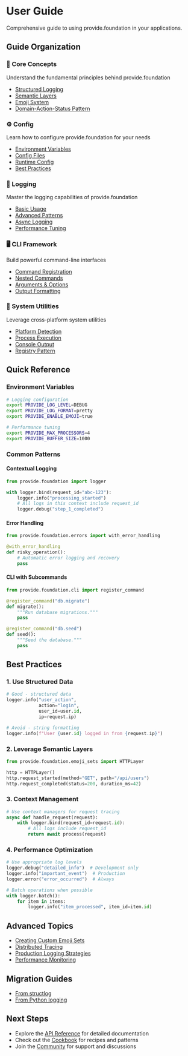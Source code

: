 # User Guide

Comprehensive guide to using provide.foundation in your applications.

## Guide Organization

<div class="feature-grid">
  <div class="feature-card">
    <h3>📖 Core Concepts</h3>
    <p>Understand the fundamental principles behind provide.foundation</p>
    <ul>
      <li><a href="concepts/structured-logging/">Structured Logging</a></li>
      <li><a href="concepts/emoji-sets/">Semantic Layers</a></li>
      <li><a href="concepts/emoji-system/">Emoji System</a></li>
      <li><a href="concepts/das-pattern/">Domain-Action-Status Pattern</a></li>
    </ul>
  </div>

  <div class="feature-card">
    <h3>⚙️ Config</h3>
    <p>Learn how to configure provide.foundation for your needs</p>
    <ul>
      <li><a href="config/environment/">Environment Variables</a></li>
      <li><a href="config/files/">Config Files</a></li>
      <li><a href="config/runtime/">Runtime Config</a></li>
      <li><a href="config/best-practices/">Best Practices</a></li>
    </ul>
  </div>

  <div class="feature-card">
    <h3>📝 Logging</h3>
    <p>Master the logging capabilities of provide.foundation</p>
    <ul>
      <li><a href="logging/basic/">Basic Usage</a></li>
      <li><a href="logging/advanced/">Advanced Patterns</a></li>
      <li><a href="logging/async/">Async Logging</a></li>
      <li><a href="logging/performance/">Performance Tuning</a></li>
    </ul>
  </div>

  <div class="feature-card">
    <h3>🖥️ CLI Framework</h3>
    <p>Build powerful command-line interfaces</p>
    <ul>
      <li><a href="cli/commands/">Command Registration</a></li>
      <li><a href="cli/nested/">Nested Commands</a></li>
      <li><a href="cli/arguments/">Arguments & Options</a></li>
      <li><a href="cli/output/">Output Formatting</a></li>
    </ul>
  </div>

  <div class="feature-card">
    <h3>🔧 System Utilities</h3>
    <p>Leverage cross-platform system utilities</p>
    <ul>
      <li><a href="utilities/platform/">Platform Detection</a></li>
      <li><a href="utilities/process/">Process Execution</a></li>
      <li><a href="utilities/console/">Console Output</a></li>
      <li><a href="utilities/registry/">Registry Pattern</a></li>
    </ul>
  </div>
</div>

## Quick Reference

### Environment Variables

```bash
# Logging configuration
export PROVIDE_LOG_LEVEL=DEBUG
export PROVIDE_LOG_FORMAT=pretty
export PROVIDE_ENABLE_EMOJI=true

# Performance tuning
export PROVIDE_MAX_PROCESSORS=4
export PROVIDE_BUFFER_SIZE=1000
```

### Common Patterns

#### Contextual Logging
```python
from provide.foundation import logger

with logger.bind(request_id="abc-123"):
    logger.info("processing_started")
    # All logs in this context include request_id
    logger.debug("step_1_completed")
```

#### Error Handling
```python
from provide.foundation.errors import with_error_handling

@with_error_handling
def risky_operation():
    # Automatic error logging and recovery
    pass
```

#### CLI with Subcommands
```python
from provide.foundation.cli import register_command

@register_command("db.migrate")
def migrate():
    """Run database migrations."""
    pass

@register_command("db.seed")
def seed():
    """Seed the database."""
    pass
```

## Best Practices

### 1. Use Structured Data
```python
# Good - structured data
logger.info("user_action", 
            action="login",
            user_id=user.id,
            ip=request.ip)

# Avoid - string formatting
logger.info(f"User {user.id} logged in from {request.ip}")
```

### 2. Leverage Semantic Layers
```python
from provide.foundation.emoji_sets import HTTPLayer

http = HTTPLayer()
http.request_started(method="GET", path="/api/users")
http.request_completed(status=200, duration_ms=42)
```

### 3. Context Management
```python
# Use context managers for request tracing
async def handle_request(request):
    with logger.bind(request_id=request.id):
        # All logs include request_id
        return await process(request)
```

### 4. Performance Optimization
```python
# Use appropriate log levels
logger.debug("detailed_info")  # Development only
logger.info("important_event")  # Production
logger.error("error_occurred")  # Always

# Batch operations when possible
with logger.batch():
    for item in items:
        logger.info("item_processed", item_id=item.id)
```

## Advanced Topics

- [Creating Custom Emoji Sets](../tutorials/custom-emoji-set.md)
- [Distributed Tracing](../tutorials/distributed-tracing.md)
- [Production Logging Strategies](../tutorials/production-logging.md)
- [Performance Monitoring](../cookbook/patterns/monitoring.md)

## Migration Guides

- [From structlog](../migration/from-structlog.md)
- [From Python logging](../migration/from-logging.md)

## Next Steps

- Explore the [API Reference](../api/index.md) for detailed documentation
- Check out the [Cookbook](../cookbook/index.md) for recipes and patterns
- Join the [Community](../community/index.md) for support and discussions